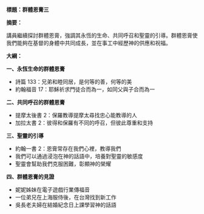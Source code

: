 **標題：群體恩膏三**

**摘要：**

講員繼續探討群體恩膏，強調其永恆的生命、共同呼召和聖靈的引導。群體恩膏使我們能夠在基督的身體中共同成長，並在事工中經歷神的供應和祝福。

**大綱：**

**一、永恆生命的群體恩膏**
* 詩篇 133：兄弟和睦同居，是何等的善，何等的美
* 約翰福音 17：耶穌祈求門徒合而為一，如同父與子合而為一

**二、共同呼召的群體恩膏**
* 提摩太後書 2：保羅教導提摩太尋找忠心能教導的人
* 加拉太書 2：彼得和保羅有不同的呼召，但彼此尊重和支持

**三、聖靈的引導**
* 約翰一書 2：恩膏常存在我們心裡，教導我們
* 我們可以通過浸泡在神的話語中，培養對聖靈的敏感度
* 聖靈會幫助我們克服困難，彰顯神的榮耀

**四、群體恩膏的見證**
* 妮妮姊妹在電子遊戲行業傳福音
* 一位弟兄在上海服侍後，在台灣找到新工作
* 吳長老夫婦在結婚紀念日上課學習神的話語